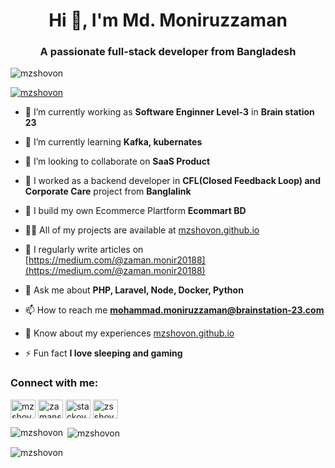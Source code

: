 <h1 align="center">Hi 👋, I'm Md. Moniruzzaman</h1>
<h3 align="center">A passionate full-stack developer from Bangladesh</h3>

<p align="left"> <img src="https://komarev.com/ghpvc/?username=mzshovon&label=Profile%20views&color=0e75b6&style=flat" alt="mzshovon" /> </p>

<p align="left"> <a href="https://github.com/ryo-ma/github-profile-trophy"><img src="https://github-profile-trophy.vercel.app/?username=mzshovon" alt="mzshovon" /></a> </p>

- 🔭 I’m currently working as **Software Enginner Level-3** in **Brain station 23**

- 🌱 I’m currently learning **Kafka, kubernates**

- 👯 I’m looking to collaborate on **SaaS Product**

- 🤝 I worked as a backend developer in **CFL(Closed Feedback Loop) and Corporate Care** project from **Banglalink**

- 🤝 I build my own Ecommerce Plartform **Ecommart BD**

- 👨‍💻 All of my projects are available at [mzshovon.github.io](mzshovon.github.io)

- 📝 I regularly write articles on [https://medium.com/@zaman.monir20188](https://medium.com/@zaman.monir20188)

- 💬 Ask me about **PHP, Laravel, Node, Docker, Python**

- 📫 How to reach me **mohammad.moniruzzaman@brainstation-23.com**

- 📄 Know about my experiences [mzshovon.github.io](mzshovon.github.io)

- ⚡ Fun fact **I love sleeping and gaming**

<h3 align="left">Connect with me:</h3>
<p align="left">
<a href="https://dev.to/mzshovon" target="blank"><img align="center" src="https://raw.githubusercontent.com/rahuldkjain/github-profile-readme-generator/master/src/images/icons/Social/devto.svg" alt="mzshovon" height="30" width="40" /></a>
<a href="https://linkedin.com/in/zamanshovon" target="blank"><img align="center" src="https://raw.githubusercontent.com/rahuldkjain/github-profile-readme-generator/master/src/images/icons/Social/linked-in-alt.svg" alt="zamanshovon" height="30" width="40" /></a>
<a href="https://stackoverflow.com/users/stackoverflow.com/zamanshovon" target="blank"><img align="center" src="https://raw.githubusercontent.com/rahuldkjain/github-profile-readme-generator/master/src/images/icons/Social/stack-overflow.svg" alt="stackoverflow.com/zamanshovon" height="30" width="40" /></a>
<a href="https://fb.com/zsshovon" target="blank"><img align="center" src="https://raw.githubusercontent.com/rahuldkjain/github-profile-readme-generator/master/src/images/icons/Social/facebook.svg" alt="zsshovon" height="30" width="40" /></a>
</p>

<p><img align="left" src="https://github-readme-stats.vercel.app/api/top-langs?username=mzshovon&show_icons=true&locale=en&layout=compact" alt="mzshovon" /></p>

<p>&nbsp;<img align="center" src="https://github-readme-stats.vercel.app/api?username=mzshovon&show_icons=true&locale=en" alt="mzshovon" /></p>

<p><img align="center" src="https://github-readme-streak-stats.herokuapp.com/?user=mzshovon&" alt="mzshovon" /></p>
